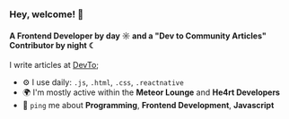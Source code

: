 ### Hey, welcome! 👋

#### A Frontend Developer by day ☼ and a "Dev to Community Articles" Contributor by night ☾

I write articles at [DevTo](https://dev.to/alinesousaa);

- ⚙️ I use daily: `.js`, `.html`, `.css`, `.reactnative`
- 🌍 I'm mostly active within the **Meteor Lounge** and **He4rt Developers**
- 💬 `ping` me about **Programming**, **Frontend Development**, **Javascript**
